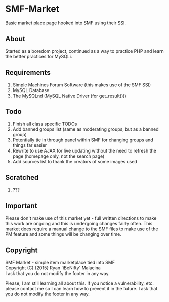 SMF-Market
======
Basic market place page hooked into SMF using their SSI.

About
------ 
Started as a boredom project, continued as a way to practice PHP and learn the better practices for MySQLi.

Requirements
------
1. Simple Machines Forum Software (this makes use of the SMF SSI)
2. MySQL Database
3. The MySQLnd (MySQL Native Driver (for get_result()))

Todo
------ 
1. Finish all class specific TODOs
2. Add banned groups list (same as moderating groups, but as a banned group)
3. Potentially tie in through panel within SMF for changing groups and things far easier
4. Rewrite to use AJAX for live updating without the need to refresh the page (homepage only, not the search page)
5. Add sources list to thank the creators of some images used

Scratched
------
1. ???

Important
------
Please don't make use of this market yet - full written directions to make this work are ongoing and this is undergoing changes fairly often.
This market does require a manual change to the SMF files to make use of the PM feature and some things will be changing over time.

Copyright
------
SMF Market - simple item marketplace tied into SMF  
Copyright (C) {2015} Ryan 'iBeNifty' Malacina  
I ask that you do not modify the footer in any way.  
  
Please, I am still learning all about this. If you notice a vulnerability, etc. please contact me so I can learn how to prevent it in the future.
I ask that you do not modify the footer in any way.
